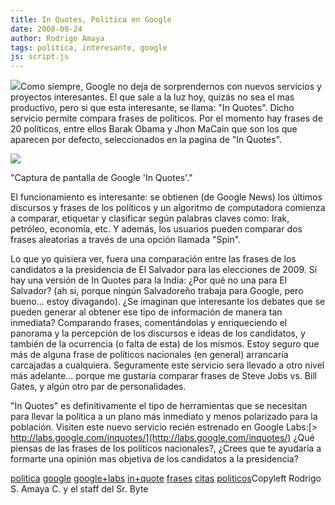 ```yaml
---
title: In Quotes, Politica en Google
date: 2008-09-24
author: Rodrigo Amaya
tags: politica, interesante, google
js: script.js
---
```


[![](http://1.bp.blogspot.com/_ayvorITawE4/SNpbqi16Q1I/AAAAAAAABRA/hUbTdBvcfxo/s320/logo_labs_quotes.gif)](http://1.bp.blogspot.com/_ayvorITawE4/SNpbqi16Q1I/AAAAAAAABRA/hUbTdBvcfxo/s1600-h/logo_labs_quotes.gif)Como siempre,
      Google no deja de sorprendernos con nuevos servicios y proyectos interesantes. El que sale a
      la luz hoy, quizás no sea el mas productivo, pero si que esta interesante, se llama: "In
      Quotes". Dicho servicio permite compara frases de políticos. Por el momento hay frases de 20
      políticos, entre ellos Barak Obama y Jhon MaCain que son los que aparecen por defecto,
      seleccionados en la pagina de "In Quotes".

[![](http://3.bp.blogspot.com/_ayvorITawE4/SNpbqkPooMI/AAAAAAAABQ4/u5NRAcNx0h4/s320/googlelabs-inquotes.jpg)](http://3.bp.blogspot.com/_ayvorITawE4/SNpbqkPooMI/AAAAAAAABQ4/u5NRAcNx0h4/s1600-h/googlelabs-inquotes.jpg)

"Captura de pantalla de
      Google 'In Quotes'."

El
      funcionamiento es interesante: se obtienen (de Google News) los últimos discursos y frases de
      los políticos y un algoritmo de computadora comienza a comparar, etiquetar y clasificar según
      palabras claves como: Irak, petróleo, economía, etc. Y además, los usuarios pueden comparar
      dos frases aleatorias a través de una opción llamada "Spin".

Lo que yo
      quisiera ver, fuera una comparación entre las frases de los candidatos a la presidencia de El
      Salvador para las elecciones de 2009. Si hay una versión de In Quotes para la India: ¿Por qué
      no una para El Salvador? (ah si, porque ningún Salvadoreño trabaja para Google, pero bueno...
      estoy divagando). ¿Se imaginan que interesante los
      debates que se pueden generar al obtener ese tipo de información de manera tan
      inmediata? Comparando frases, comentándolas y enriqueciendo el panorama y la
      percepción de los discursos e ideas de los candidatos, y también de la ocurrencia (o falta de
      esta) de los mismos. Estoy seguro que más de alguna frase de políticos nacionales (en general)
      arrancaría carcajadas a cualquiera. Seguramente este servicio sera llevado a otro nivel más
      adelante... porque me gustaría comparar frases de Steve Jobs vs. Bill Gates, y algún otro par
      de personalidades.

"In Quotes" es definitivamente el tipo de
      herramientas que se necesitan para llevar la política a un plano más inmediato y menos
      polarizado para la población.
Visiten este nuevo servicio recién estrenado en
      Google Labs:[> http://labs.google.com/inquotes/](http://labs.google.com/inquotes/)
      ¿Qué piensas de las frases de los políticos nacionales?, ¿Crees que te ayudaría a formarte una
      opinión mas objetiva de los candidatos a la presidencia?

[politica](http://www.blogalaxia.com/tags/politica) [google](http://www.blogalaxia.com/tags/google) [google+labs](http://www.blogalaxia.com/tags/google+labs) [in+quote](http://www.blogalaxia.com/tags/in+quote) [frases](http://www.blogalaxia.com/tags/frases) [citas](http://www.blogalaxia.com/tags/citas) [politicos](http://www.blogalaxia.com/tags/politicos)Copyleft Rodrigo S. Amaya C. y el staff del Sr.
      Byte